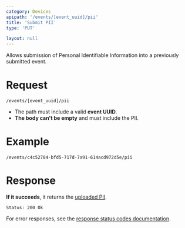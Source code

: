 ```yaml
---
category: Devices
apipath: '/events/[event_uuid]/pii'
title: 'Submit PII'
type: 'PUT'

layout: null
---
```


Allows submission of Personal Identifiable Information into a previously submitted event.

# Request

`/events/[event_uuid]/pii`

* The path must include a valid **event UUID**.
* **The body can't be empty** and must include the PII.

# Example

```/events/c4c52784-bfd5-717d-7a91-614acd972d5e/pii```

# Response

**If it succeeds**, it returns the [uploaded PII](#/pii).

`Status: 200 Ok`

For error responses, see the [response status codes documentation](#http-response-codes).
